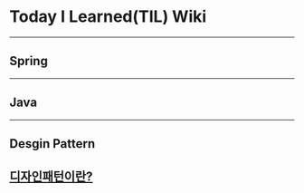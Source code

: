 # Today I Learned(TIL) Wiki
---

## Spring
---

## Java
---

## Desgin Pattern
[디자인패턴이란?](./DesignPattern/Why_Desgin_Pattern.md)
---
